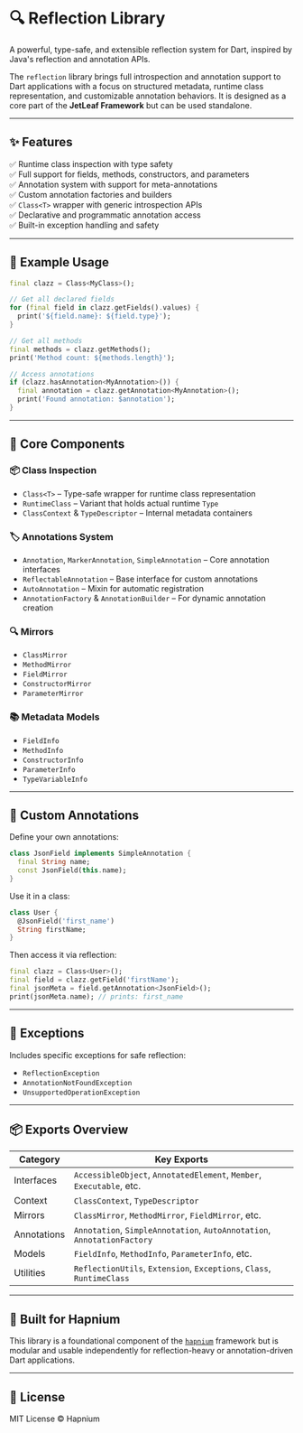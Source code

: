 # 🔍 Reflection Library

A powerful, type-safe, and extensible reflection system for Dart, inspired by Java's reflection and annotation APIs.

The `reflection` library brings full introspection and annotation support to Dart applications with a focus on structured metadata, runtime class representation, and customizable annotation behaviors. It is designed as a core part of the **JetLeaf Framework** but can be used standalone.

---

## ✨ Features

✅ Runtime class inspection with type safety  
✅ Full support for fields, methods, constructors, and parameters  
✅ Annotation system with support for meta-annotations  
✅ Custom annotation factories and builders  
✅ `Class<T>` wrapper with generic introspection APIs  
✅ Declarative and programmatic annotation access  
✅ Built-in exception handling and safety

---

## 🧪 Example Usage

```dart
final clazz = Class<MyClass>();

// Get all declared fields
for (final field in clazz.getFields().values) {
  print('${field.name}: ${field.type}');
}

// Get all methods
final methods = clazz.getMethods();
print('Method count: ${methods.length}');

// Access annotations
if (clazz.hasAnnotation<MyAnnotation>()) {
  final annotation = clazz.getAnnotation<MyAnnotation>();
  print('Found annotation: $annotation');
}
````

---

## 🔧 Core Components

### 📦 Class Inspection

* `Class<T>` – Type-safe wrapper for runtime class representation
* `RuntimeClass` – Variant that holds actual runtime `Type`
* `ClassContext` & `TypeDescriptor` – Internal metadata containers

### 🏷️ Annotations System

* `Annotation`, `MarkerAnnotation`, `SimpleAnnotation` – Core annotation interfaces
* `ReflectableAnnotation` – Base interface for custom annotations
* `AutoAnnotation` – Mixin for automatic registration
* `AnnotationFactory` & `AnnotationBuilder` – For dynamic annotation creation

### 🔍 Mirrors

* `ClassMirror`
* `MethodMirror`
* `FieldMirror`
* `ConstructorMirror`
* `ParameterMirror`

### 📚 Metadata Models

* `FieldInfo`
* `MethodInfo`
* `ConstructorInfo`
* `ParameterInfo`
* `TypeVariableInfo`

---

## 🧠 Custom Annotations

Define your own annotations:

```dart
class JsonField implements SimpleAnnotation {
  final String name;
  const JsonField(this.name);
}
```

Use it in a class:

```dart
class User {
  @JsonField('first_name')
  String firstName;
}
```

Then access it via reflection:

```dart
final clazz = Class<User>();
final field = clazz.getField('firstName');
final jsonMeta = field.getAnnotation<JsonField>();
print(jsonMeta.name); // prints: first_name
```

---

## 🚫 Exceptions

Includes specific exceptions for safe reflection:

* `ReflectionException`
* `AnnotationNotFoundException`
* `UnsupportedOperationException`

---

## 📦 Exports Overview

| Category    | Key Exports                                                             |
| ----------- | ----------------------------------------------------------------------- |
| Interfaces  | `AccessibleObject`, `AnnotatedElement`, `Member`, `Executable`, etc.    |
| Context     | `ClassContext`, `TypeDescriptor`                                        |
| Mirrors     | `ClassMirror`, `MethodMirror`, `FieldMirror`, etc.                      |
| Annotations | `Annotation`, `SimpleAnnotation`, `AutoAnnotation`, `AnnotationFactory` |
| Models      | `FieldInfo`, `MethodInfo`, `ParameterInfo`, etc.                        |
| Utilities   | `ReflectionUtils`, `Extension`, `Exceptions`, `Class`, `RuntimeClass`   |

---

## 🧱 Built for Hapnium

This library is a foundational component of the [`hapnium`](https://github.com/hapnium/jetleaf) framework but is modular and usable independently for reflection-heavy or annotation-driven Dart applications.

---

## 📄 License

MIT License © Hapnium